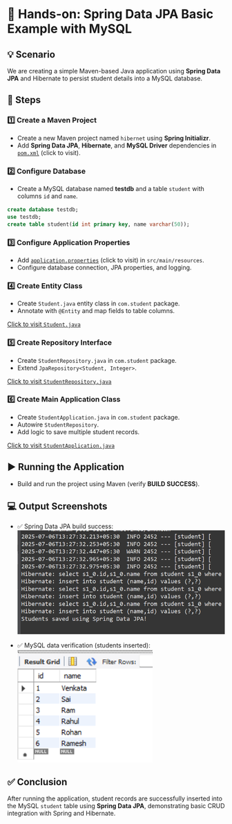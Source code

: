 # 📄 Hands-on: Spring Data JPA Basic Example with MySQL

## 💡 Scenario

We are creating a simple Maven-based Java application using **Spring Data JPA** and Hibernate to persist student details into a MySQL database.

## 🧩 Steps

### 1️⃣ Create a Maven Project

* Create a new Maven project named `hibernet` using **Spring Initializr**.
* Add **Spring Data JPA**, **Hibernate**, and **MySQL Driver** dependencies in [`pom.xml`](./student/pom.xml) (click to visit).

### 2️⃣ Configure Database

* Create a MySQL database named **testdb** and a table `student` with columns `id` and `name`.

```sql
create database testdb;
use testdb;
create table student(id int primary key, name varchar(50));
```

### 3️⃣ Configure Application Properties

* Add [`application.properties`](./student/src/main/resources/application.properties) (click to visit) in `src/main/resources`.
* Configure database connection, JPA properties, and logging.

### 4️⃣ Create Entity Class

* Create `Student.java` entity class in `com.student` package.
* Annotate with `@Entity` and map fields to table columns.

[Click to visit `Student.java`](./student/src/main/java/com/example/student/model/Student.java)

### 5️⃣ Create Repository Interface

* Create `StudentRepository.java` in `com.student` package.
* Extend `JpaRepository<Student, Integer>`.

[Click to visit `StudentRepository.java`](./student/src/main/java/com/example/student/repository/StudentRepository.java)

### 6️⃣ Create Main Application Class

* Create `StudentApplication.java` in `com.student` package.
* Autowire `StudentRepository`.
* Add logic to save multiple student records.

[Click to visit `StudentApplication.java`](./student/src/main/java/com/example/student/StudentApplication.java)

## ▶️ Running the Application

* Build and run the project using Maven (verify **BUILD SUCCESS**).

## 💻 Output Screenshots

* ✅ Spring Data JPA build success:
  ![Build Success](../../Output/Spring_Data_JPA_Output/01_spring_data_jpa_success.png)

* ✅ MySQL data verification (students inserted):
  ![DB Result](../../Output/Spring_Data_JPA_Output/02_data_in_database.png)

## ✅ Conclusion

After running the application, student records are successfully inserted into the MySQL `student` table using **Spring Data JPA**, demonstrating basic CRUD integration with Spring and Hibernate.